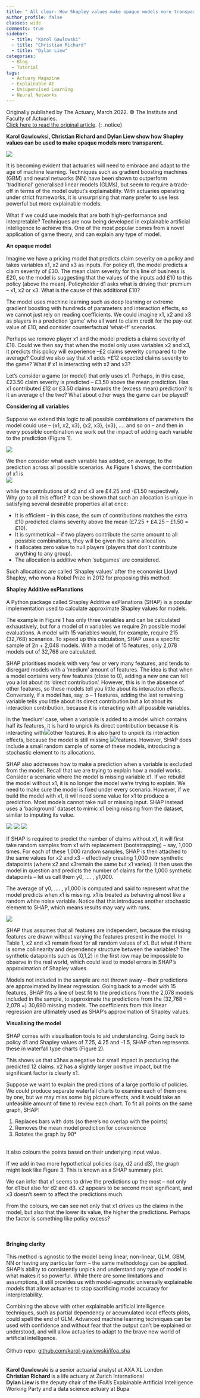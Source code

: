 ```yaml
---
title: " All clear: How Shapley values make opaque models more transparents"
author_profile: false 
classes: wide
comments: true
sidebar:
  - title: "Karol Gawlowski"
  - title: "Christian Richard"
  - title: "Dylan Liew"
categories:
  - Blog
  - Tutorial
tags:
  - Actuary Magazine
  - Explainable AI
  - Unsupervised Learning
  - Neural Networks
---
```


Originally published by The Actuary, March 2022. © The Institute and Faculty of Actuaries. <br>
<a href="https://www.theactuary.com/features/2022/03/01/all-clear-how-shapley-values-make-opaque-models-more-transparent"> Click here to read the original article</a>.
{: .notice}

<b> Karol Gawlowksi, Christian Richard and Dylan Liew show how Shapley values can be used to make opaque models more transparent. </b>

<img src="/assets/images_for_posts/all-clear-shapley-values/01.png" style="width: auto; height: auto;max-width: 750px;max-height: 750px">


It is becoming evident that actuaries will need to embrace and adapt to the age of machine learning. Techniques such as gradient boosting machines (GBM) and neural networks (NN) have been shown to outperform ‘traditional’ generalised linear models (GLMs), but seem to require a trade-off in terms of the model output’s explainability. With actuaries operating under strict frameworks, it is unsurprising that many prefer to use less powerful but more explainable models.

What if we could use models that are both high-performance and interpretable? Techniques are now being developed in explainable artificial intelligence to achieve this. One of the most popular comes from a novel application of game theory, and can explain any type of model.

<b> An opaque model </b>
<br>
<br>
Imagine we have a pricing model that predicts claim severity on a policy and takes variables x1, x2 and x3 as inputs. For policy d1, the model predicts a claim severity of £30. The mean claim severity for this line of business is £20, so the model is suggesting that the values of the inputs add £10 to this policy (above the mean). Policyholder d1 asks what is driving their premium – x1, x2 or x3. What is the cause of this additional £10?

The model uses machine learning such as deep learning or extreme gradient boosting with hundreds of parameters and interaction effects, so we cannot just rely on reading coefficients. We could imagine x1, x2 and x3 as players in a prediction ‘game’ who all want to claim credit for the pay-out value of £10, and consider counterfactual ‘what-if’ scenarios.

Perhaps we remove player x1 and the model predicts a claims severity of £18. Could we then say that when the model only uses variables x2 and x3, it predicts this policy will experience –£2 claims severity compared to the average? Could we also say that x1 adds +£12 expected claims severity to the game? What if x1 is interacting with x2 and x3?

Let’s consider a game (or model) that only uses x1. Perhaps, in this case, £23.50 claim severity is predicted – £3.50 above the mean prediction. Has x1 contributed £12 or £3.50 claims towards the (excess mean) prediction? Is it an average of the two? What about other ways the game can be played?

<b> Considering all variables </b>
<br>
<br>
Suppose we extend this logic to all possible combinations of parameters the model could use – {x1, x2, x3}, {x2, x3}, {x3}, …. and so on – and then in every possible combination we work out the impact of adding each variable to the prediction (Figure 1).

<img src="/assets/images_for_posts/all-clear-shapley-values/02.jpg" style="width: auto; height: auto;max-width: 750px;max-height: 750px">

We then consider what each variable has added, on average, to the prediction across all possible scenarios. As Figure 1 shows, the contribution of x1 is<br>
<img src="/assets/images_for_posts/all-clear-shapley-values/07.png" style="width: auto; height: auto;max-width: 750px;max-height: 750px">

while the contributions of x2 and x3 are £4.25 and -£1.50 respectively.<br>
Why go to all this effort? It can be shown that such an allocation is unique in satisfying several desirable properties all at once:
<ul>
  <li> It is efficient – in this case, the sum of contributions matches the extra £10 predicted claims severity above the mean (£7.25 + £4.25 – £1.50 = £10). </li>
  <li> It is symmetrical – if two players contribute the same amount to all possible combinations, they will be given the same allocation. </li>
  <li> It allocates zero value to null players (players that don’t contribute anything to any group). </li>
  <li> The allocation is additive when ‘subgames’ are considered. </li>
</ul>

Such allocations are called ‘Shapley values’ after the economist Lloyd Shapley, who won a Nobel Prize in 2012 for proposing this method.

<b> Shapley Additive exPlanations </b>
<br>
<br>
A Python package called Shapley Additive exPlanations (SHAP) is a popular implementation used to calculate approximate Shapley values for models.

The example in Figure 1 has only three variables and can be calculated exhaustively, but for a model of n variables we require 2n possible model evaluations. A model with 15 variables would, for example, require 215 (32,768) scenarios. To speed up this calculation, SHAP uses a specific sample of 2n + 2,048 models. With a model of 15 features, only 2,078 models out of 32,768 are calculated.

SHAP prioritises models with very few or very many features, and tends to disregard models with a ‘medium’ amount of features. The idea is that when a model contains very few features (close to 0), adding a new one can tell you a lot about its ‘direct contribution’. However, this is in the absence of other features, so these models tell you little about its interaction effects. Conversely, if a model has, say, p – 1 features, adding the last remaining variable tells you little about its direct contribution but a lot about its interaction contribution, because it is interacting with all possible variables.

In the ‘medium’ case, when a variable is added to a model which contains half its features, it is hard to unpick its direct contribution because it is interacting with<img src="/assets/images_for_posts/all-clear-shapley-values/03.png" style="width: auto; height: auto;max-width: 50px;max-height: 50px">other features. It is also hard to unpick its interaction effects, because the model is still missing  <img src="/assets/images_for_posts/all-clear-shapley-values/03.png" style="width: auto; height: auto;max-width: 50px;max-height: 50px">features. However, SHAP does include a small random sample of some of these models, introducing a stochastic element to its allocations.

SHAP also addresses how to make a prediction when a variable is excluded from the model. Recall that we are trying to explain how a model works. Consider a scenario where the model is missing variable x1. If we rebuild the model without x1, it is no longer the model we’re trying to explain. We need to make sure the model is fixed under every scenario. However, if we build the model with x1, it will need some value for x1 to produce a prediction. Most models cannot take null or missing input. SHAP instead uses a ‘background’ dataset to mimic x1 being missing from the dataset, similar to imputing its value.

<img src="/assets/images_for_posts/all-clear-shapley-values/04a.png" style="width: auto; height: auto;max-width: 750px;max-height: 750px">
<img src="/assets/images_for_posts/all-clear-shapley-values/04b.jpg" style="width: auto; height: auto;max-width: 750px;max-height: 750px">

<img src="/assets/images_for_posts/all-clear-shapley-values/05.png" style="width: auto; height: auto;max-width: 750px;max-height: 750px">

If SHAP is required to predict the number of claims without x1, it will first take random samples from x1 with replacement (bootstrapping) – say, 1,000 times. For each of these 1,000 random samples, SHAP is then attached to the same values for x2 and x3 – effectively creating 1,000 new synthetic datapoints (where x2 and x3remain the same but x1 varies). It then uses the model in question and predicts the number of claims for the 1,000 synthetic datapoints – let us call them y0, …. , y1,000.

The average of y0, …. , y1,000 is computed and said to represent what the model predicts when x1 is missing. x1 is treated as behaving almost like a random white noise variable. Notice that this introduces another stochastic element to SHAP, which means results may vary with runs.

<img src="/assets/images_for_posts/all-clear-shapley-values/06.png" style="width: auto; height: auto;max-width: 750px;max-height: 750px">

SHAP thus assumes that all features are independent, because the missing features are drawn without varying the features present in the model. In Table 1, x2 and x3 remain fixed for all random values of x1. But what if there is some collinearity and dependency structure between the variables? The synthetic datapoints such as (0,1,2) in the first row may be impossible to observe in the real world, which could lead to model errors in SHAP’s approximation of Shapley values.

Models not included in the sample are not thrown away – their predictions are approximated by linear regression. Going back to a model with 15 features, SHAP fits a line of best fit to the predictions from the 2,078 models included in the sample, to approximate the predictions from the (32,768 – 2,078 =) 30,690 missing models. The coefficients from this linear regression are ultimately used as SHAP’s approximation of Shapley values.

<b> Visualising the model </b>
<br>
<br>
SHAP comes with visualisation tools to aid understanding. Going back to policy d1  and Shapley values of 7.25, 4.25 and -1.5, SHAP often represents these in waterfall type charts (Figure 2).

This shows us that x3has a negative but small impact in producing the predicted 12 claims. x2 has a slightly larger positive impact, but the significant factor is clearly x1.

Suppose we want to explain the predictions of a large portfolio of policies. We could produce separate waterfall charts to examine each of them one by one, but we may miss some big picture effects, and it would take an unfeasible amount of time to review each chart.
To fit all points on the same graph, SHAP:
<br>
<ol>
<li> Replaces bars with dots (so there’s no overlap with the points) </li>
<li> Removes the mean model prediction for convenience </li>
<li> Rotates the graph by 90° </li>
</ol>
<br>
It also colours the points based on their underlying input value.

If we add in two more hypothetical policies (say, d2 and d3), the graph might look like Figure 3. This is known as a SHAP summary plot.

We can infer that x1 seems to drive the predictions up the most – not only for d1 but also for d2 and d3. x2 appears to be second most significant, and x3 doesn’t seem to affect the predictions much.

From the colours, we can see not only that x1 drives up the claims in the model, but also that the lower its value, the higher the predictions. Perhaps the factor is something like policy excess?  
<br>
<br>
<br>
<b> Bringing clarity </b>
<br>
<br>
This method is agnostic to the model being linear, non-linear, GLM, GBM, NN or having any particular form – the same methodology can be applied. SHAP’s ability to consistently unpick and understand any type of model is what makes it so powerful. While there are some limitations and assumptions, it still provides us with model-agnostic universally explainable models that allow actuaries to stop sacrificing model accuracy for interpretability.

Combining the above with other explainable artificial intelligence techniques, such as partial dependency or accumulated local effects plots, could spell the end of GLM. Advanced machine learning techniques can be used with confidence and without fear that the output can’t be explained or understood, and will allow actuaries to adapt to the brave new world of artificial intelligence.
<br>
<br>
Github repo: <a href="https://github.com/karol-gawlowski/ifoa_shap"> github.com/karol-gawlowski/ifoa_sha</a>
<br>
<br>
<br>
<b> Karol Gawlowski </b> is a senior actuarial analyst at AXA XL London <br>
<b> Christian Richard </b> is a life actuary at Zurich International <br>
<b> Dylan Liew </b> is the deputy chair of the IFoA’s Explainable Artificial Intelligence Working Party and a data science actuary at Bupa

